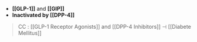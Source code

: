 - **[[GLP-1]]** and **[[GIP]]**
- **Inactivated by [[DPP-4]]**

> CC : [[GLP-1 Receptor Agonists]] and [[DPP-4 Inhibitors]] ⊣ [[Diabete Mellitus]]